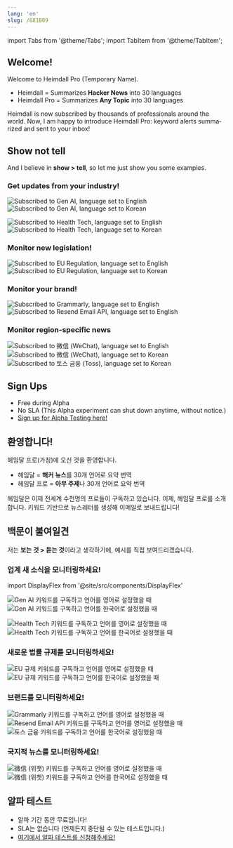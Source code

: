 ```yaml
---
lang: 'en'
slug: /681B09
---
```


import Tabs from '@theme/Tabs';
import TabItem from '@theme/TabItem';

<Tabs groupId='lang' queryString>
<TabItem value='en' label='English 🇺🇸' lang='en-US' default>
<div lang='en-US'>

## Welcome!

Welcome to Heimdall Pro (Temporary Name).

- Heimdall = Summarizes **Hacker News** into 30 languages
- Heimdall Pro = Summarizes **Any Topic** into 30 languages

Heimdall is now subscribed by thousands of professionals around the world. Now, I am happy to introduce Heimdall Pro: keyword alerts summarized and sent to your inbox!

## Show not tell

And I believe in **show > tell**, so let me just show you some examples.

### Get updates from your industry!

<DisplayFlex>

![Subscribed to `Gen AI`, language set to `English`](../assets/A5DBEF.png)
![Subscribed to `Gen AI`, language set to `Korean`](../assets/88DC46.png)

</DisplayFlex>

<DisplayFlex>

![Subscribed to `Health Tech`, language set to `English`](../assets/C8CAE4.png)
![Subscribed to `Health Tech`, language set to `Korean`](../assets/DF1B4D.png)

</DisplayFlex>

### Monitor new legislation!

<DisplayFlex>

![Subscribed to `EU Regulation`, language set to `English`](../assets/837D67.png)
![Subscribed to `EU Regulation`, language set to `Korean`](../assets/668133.png)

</DisplayFlex>

### Monitor your brand!

<DisplayFlex>

![Subscribed to `Grammarly`, language set to `English`](../assets/B14106.png)
![Subscribed to `Resend Email API`, language set to `English`](../assets/6663B1.png)

</DisplayFlex>

### Monitor region-specific news

<DisplayFlex>

![Subscribed to `微信` (WeChat), language set to `English`](../assets/BE0D31.png)
![Subscribed to `微信` (WeChat), language set to `Korean`](../assets/547EE5.png)
![Subscribed to `토스 금융` (Toss), language set to `Korean`](../assets/F7C4EE.png)

</DisplayFlex>

## Sign Ups

- Free during Alpha
- No SLA (This Alpha experiment can shut down anytime, without notice.)
- [Sign up for Alpha Testing here!](https://airtable.com/appLfbX7pNQxpBx00/shrkP8rkkbJxpBWE6)

</div>
</TabItem>
<TabItem value='ko' label='한국어 🇰🇷' lang='ko-KR'>
<div lang='ko-KR'>

## 환영합니다!

헤임달 프로(가칭)에 오신 것을 환영합니다.

- 헤임달 = **해커 뉴스**를 30개 언어로 요약 번역
- 헤임달 프로 = **아무 주제**나 30개 언어로 요약 번역

헤임달은 이제 전세계 수천명의 프로들이 구독하고 있습니다. 이제, 헤임달 프로를 소개합니다. 키워드 기반으로 뉴스레터를 생성해 이메일로 보내드립니다!

## 백문이 불여일견

저는 **보는 것 > 듣는 것**이라고 생각하기에, 예시를 직접 보여드리겠습니다.

### 업계 새 소식을 모니터링하세요!

import DisplayFlex from '@site/src/components/DisplayFlex'

<DisplayFlex>

![`Gen AI` 키워드를 구독하고 언어를 영어로 설정했을 때](../assets/A5DBEF.png)
![`Gen AI` 키워드를 구독하고 언어를 한국어로 설정했을 때](../assets/88DC46.png)

</DisplayFlex>

<DisplayFlex>

![`Health Tech` 키워드를 구독하고 언어를 영어로 설정했을 때](../assets/C8CAE4.png)
![`Health Tech` 키워드를 구독하고 언어를 한국어로 설정했을 때](../assets/DF1B4D.png)

</DisplayFlex>

### 새로운 법률 규제를 모니터링하세요!

<DisplayFlex>

![`EU 규제` 키워드를 구독하고 언어를 `영어`로 설정했을 때](../assets/837D67.png)
![`EU 규제` 키워드를 구독하고 언어를 한국어로 설정했을 때](../assets/668133.png)

</DisplayFlex>

### 브랜드를 모니터링하세요!

<DisplayFlex>

![Grammarly 키워드를 구독하고 언어를 영어로 설정했을 때](../assets/B14106.png)
![Resend Email API 키워드를 구독하고 언어를 영어로 설정했을 때](../assets/6663B1.png)
![토스 금융 키워드를 구독하고 언어를 한국어로 설정했을 때](../assets/F7C4EE.png)

</DisplayFlex>

### 국지적 뉴스를 모니터링하세요!

<DisplayFlex>

![`微信` (위챗) 키워드를 구독하고 언어를 영어로 설정했을 때](../assets/BE0D31.png)
![`微信` (위챗) 키워드를 구독하고 언어를 한국어로 설정했을 때](../assets/547EE5.png)

</DisplayFlex>

## 알파 테스트

- 알파 기간 동안 무료입니다!
- SLA는 없습니다 (언제든지 중단될 수 있는 테스트입니다.)
- [여기에서 알파 테스트를 신청해주세요!](https://airtable.com/appLfbX7pNQxpBx00/shrkP8rkkbJxpBWE6)

</div>
</TabItem>
</Tabs>
